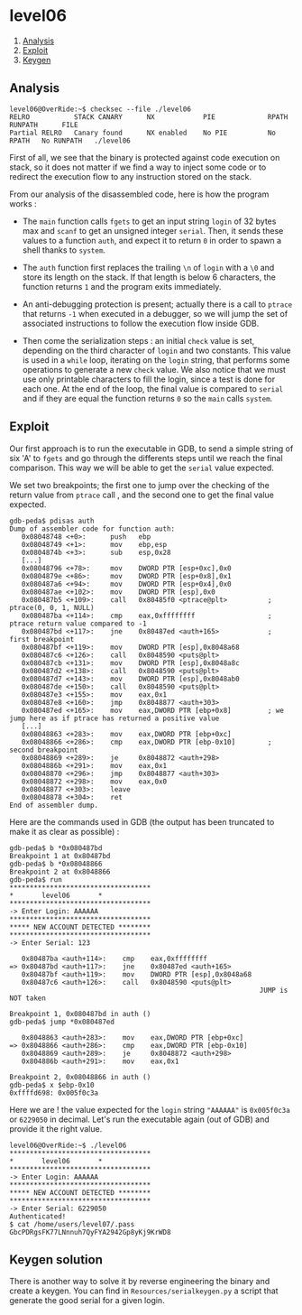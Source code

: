 # level06

1. [Analysis](#analysis)
2. [Exploit](#exploit)
3. [Keygen](#keygen-solution)

## Analysis

```console
level06@OverRide:~$ checksec --file ./level06
RELRO           STACK CANARY      NX            PIE             RPATH      RUNPATH      FILE
Partial RELRO   Canary found      NX enabled    No PIE          No RPATH   No RUNPATH   ./level06
```

First of all, we see that the binary is protected against code execution on stack, so it does not matter if we find a way to inject some code or to redirect the execution flow to any instruction stored on the stack.

From our analysis of the disassembled code, here is how the program works :

- The `main` function calls `fgets` to get an input string `login` of 32 bytes max and `scanf` to get an unsigned integer `serial`. Then, it sends these values to a function `auth`, and expect it to return `0` in order to spawn a shell thanks to `system`.

- The `auth` function first replaces the trailing `\n` of `login` with a `\0` and store its length on the stack. If that length is below 6 characters, the function returns `1` and the program exits immediately.

- An anti-debugging protection is present; actually there is a call to `ptrace` that returns `-1` when executed in a debugger, so we will jump the set of associated instructions to follow the execution flow inside GDB.

- Then come the serialization steps : an initial `check` value is set, depending on the third character of `login` and two constants. This value is used in a `while` loop, iterating on the `login` string, that performs some operations to generate a new `check` value. We also notice that we must use only printable characters to fill the login, since a test is done for each one. At the end of the loop, the final value is compared to `serial` and if they are equal the function returns `0` so the `main` calls `system`.

## Exploit

Our first approach is to run the executable in GDB, to send a simple string of six 'A' to `fgets` and go through the differents steps until we reach the final comparison. This way we will be able to get the `serial` value expected.

We set two breakpoints; the first one to jump over the checking of the return value from `ptrace` call , and the second one to get the final value expected.

```gdb
gdb-peda$ pdisas auth
Dump of assembler code for function auth:
   0x08048748 <+0>:      push   ebp
   0x08048749 <+1>:      mov    ebp,esp
   0x0804874b <+3>:      sub    esp,0x28
   [...]
   0x08048796 <+78>:     mov    DWORD PTR [esp+0xc],0x0
   0x0804879e <+86>:     mov    DWORD PTR [esp+0x8],0x1
   0x080487a6 <+94>:     mov    DWORD PTR [esp+0x4],0x0
   0x080487ae <+102>:    mov    DWORD PTR [esp],0x0
   0x080487b5 <+109>:    call   0x80485f0 <ptrace@plt>          ; ptrace(0, 0, 1, NULL)
   0x080487ba <+114>:    cmp    eax,0xffffffff                  ; ptrace return value compared to -1
   0x080487bd <+117>:    jne    0x80487ed <auth+165>            ; first breakpoint
   0x080487bf <+119>:    mov    DWORD PTR [esp],0x8048a68
   0x080487c6 <+126>:    call   0x8048590 <puts@plt>
   0x080487cb <+131>:    mov    DWORD PTR [esp],0x8048a8c
   0x080487d2 <+138>:    call   0x8048590 <puts@plt>
   0x080487d7 <+143>:    mov    DWORD PTR [esp],0x8048ab0
   0x080487de <+150>:    call   0x8048590 <puts@plt>
   0x080487e3 <+155>:    mov    eax,0x1
   0x080487e8 <+160>:    jmp    0x8048877 <auth+303>
   0x080487ed <+165>:    mov    eax,DWORD PTR [ebp+0x8]         ; we jump here as if ptrace has returned a positive value
   [...]
   0x08048863 <+283>:    mov    eax,DWORD PTR [ebp+0xc]
   0x08048866 <+286>:    cmp    eax,DWORD PTR [ebp-0x10]        ; second breakpoint
   0x08048869 <+289>:    je     0x8048872 <auth+298>
   0x0804886b <+291>:    mov    eax,0x1
   0x08048870 <+296>:    jmp    0x8048877 <auth+303>
   0x08048872 <+298>:    mov    eax,0x0
   0x08048877 <+303>:    leave
   0x08048878 <+304>:    ret
End of assembler dump.
```

Here are the commands used in GDB (the output has been truncated to make it as clear as possible) :

```gdb
gdb-peda$ b *0x080487bd
Breakpoint 1 at 0x80487bd
gdb-peda$ b *0x08048866
Breakpoint 2 at 0x8048866
gdb-peda$ run
***********************************
*		level06		  *
***********************************
-> Enter Login: AAAAAA
***********************************
***** NEW ACCOUNT DETECTED ********
***********************************
-> Enter Serial: 123

   0x80487ba <auth+114>:	cmp    eax,0xffffffff
=> 0x80487bd <auth+117>:	jne    0x80487ed <auth+165>
   0x80487bf <auth+119>:	mov    DWORD PTR [esp],0x8048a68
   0x80487c6 <auth+126>:	call   0x8048590 <puts@plt>
                                                              JUMP is NOT taken

Breakpoint 1, 0x080487bd in auth ()
gdb-peda$ jump *0x080487ed

   0x8048863 <auth+283>:	mov    eax,DWORD PTR [ebp+0xc]
=> 0x8048866 <auth+286>:	cmp    eax,DWORD PTR [ebp-0x10]
   0x8048869 <auth+289>:	je     0x8048872 <auth+298>
   0x804886b <auth+291>:	mov    eax,0x1

Breakpoint 2, 0x08048866 in auth ()
gdb-peda$ x $ebp-0x10
0xffffd698:	0x005f0c3a
```

Here we are ! the value expected for the `login` string `"AAAAAA"` is `0x005f0c3a` or `6229050` in decimal. Let's run the executable again (out of GDB) and provide it the right value.

```console
level06@OverRide:~$ ./level06
***********************************
*		level06		  *
***********************************
-> Enter Login: AAAAAA
***********************************
***** NEW ACCOUNT DETECTED ********
***********************************
-> Enter Serial: 6229050
Authenticated!
$ cat /home/users/level07/.pass
GbcPDRgsFK77LNnnuh7QyFYA2942Gp8yKj9KrWD8
```

## Keygen solution

There is another way to solve it by reverse engineering the binary and create a keygen. You can find in
`Resources/serialkeygen.py` a script that generate the good serial for a given login.
